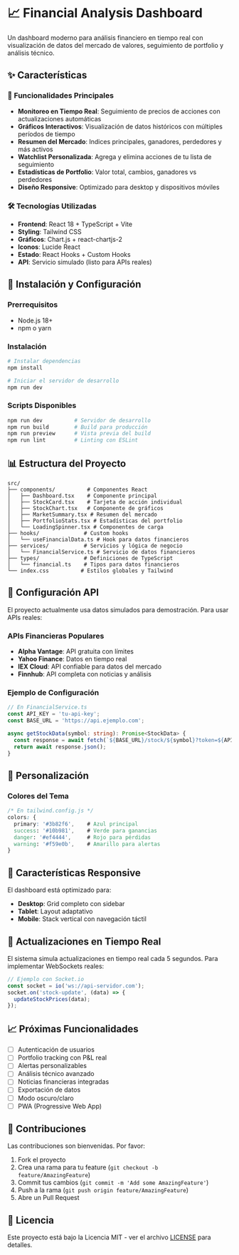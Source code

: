 # 📈 Financial Analysis Dashboard

Un dashboard moderno para análisis financiero en tiempo real con visualización de datos del mercado de valores, seguimiento de portfolio y análisis técnico.

## ✨ Características

### 🚀 Funcionalidades Principales
- **Monitoreo en Tiempo Real**: Seguimiento de precios de acciones con actualizaciones automáticas
- **Gráficos Interactivos**: Visualización de datos históricos con múltiples períodos de tiempo
- **Resumen del Mercado**: Indices principales, ganadores, perdedores y más activos
- **Watchlist Personalizada**: Agrega y elimina acciones de tu lista de seguimiento
- **Estadísticas de Portfolio**: Valor total, cambios, ganadores vs perdedores
- **Diseño Responsive**: Optimizado para desktop y dispositivos móviles

### 🛠 Tecnologías Utilizadas
- **Frontend**: React 18 + TypeScript + Vite
- **Styling**: Tailwind CSS
- **Gráficos**: Chart.js + react-chartjs-2
- **Iconos**: Lucide React
- **Estado**: React Hooks + Custom Hooks
- **API**: Servicio simulado (listo para APIs reales)

## 🚀 Instalación y Configuración

### Prerrequisitos
- Node.js 18+ 
- npm o yarn

### Instalación
```bash
# Instalar dependencias
npm install

# Iniciar el servidor de desarrollo
npm run dev
```

### Scripts Disponibles
```bash
npm run dev          # Servidor de desarrollo
npm run build        # Build para producción
npm run preview      # Vista previa del build
npm run lint         # Linting con ESLint
```

## 📊 Estructura del Proyecto

```
src/
├── components/          # Componentes React
│   ├── Dashboard.tsx    # Componente principal
│   ├── StockCard.tsx    # Tarjeta de acción individual
│   ├── StockChart.tsx   # Componente de gráficos
│   ├── MarketSummary.tsx # Resumen del mercado
│   ├── PortfolioStats.tsx # Estadísticas del portfolio
│   └── LoadingSpinner.tsx # Componentes de carga
├── hooks/              # Custom hooks
│   └── useFinancialData.ts # Hook para datos financieros
├── services/           # Servicios y lógica de negocio
│   └── FinancialService.ts # Servicio de datos financieros
├── types/              # Definiciones de TypeScript
│   └── financial.ts    # Tipos para datos financieros
└── index.css          # Estilos globales y Tailwind
```

## 🔧 Configuración API

El proyecto actualmente usa datos simulados para demostración. Para usar APIs reales:

### APIs Financieras Populares
- **Alpha Vantage**: API gratuita con límites
- **Yahoo Finance**: Datos en tiempo real
- **IEX Cloud**: API confiable para datos del mercado
- **Finnhub**: API completa con noticias y análisis

### Ejemplo de Configuración
```typescript
// En FinancialService.ts
const API_KEY = 'tu-api-key';
const BASE_URL = 'https://api.ejemplo.com';

async getStockData(symbol: string): Promise<StockData> {
  const response = await fetch(`${BASE_URL}/stock/${symbol}?token=${API_KEY}`);
  return await response.json();
}
```

## 🎨 Personalización

### Colores del Tema
```css
/* En tailwind.config.js */
colors: {
  primary: '#3b82f6',    # Azul principal
  success: '#10b981',    # Verde para ganancias
  danger: '#ef4444',     # Rojo para pérdidas
  warning: '#f59e0b',    # Amarillo para alertas
}
```

## 📱 Características Responsive

El dashboard está optimizado para:
- **Desktop**: Grid completo con sidebar
- **Tablet**: Layout adaptativo
- **Mobile**: Stack vertical con navegación táctil

## 🔄 Actualizaciones en Tiempo Real

El sistema simula actualizaciones en tiempo real cada 5 segundos. Para implementar WebSockets reales:

```typescript
// Ejemplo con Socket.io
const socket = io('ws://api-servidor.com');
socket.on('stock-update', (data) => {
  updateStockPrices(data);
});
```

## 📈 Próximas Funcionalidades

- [ ] Autenticación de usuarios
- [ ] Portfolio tracking con P&L real
- [ ] Alertas personalizables
- [ ] Análisis técnico avanzado
- [ ] Noticias financieras integradas
- [ ] Exportación de datos
- [ ] Modo oscuro/claro
- [ ] PWA (Progressive Web App)

## 🤝 Contribuciones

Las contribuciones son bienvenidas. Por favor:

1. Fork el proyecto
2. Crea una rama para tu feature (`git checkout -b feature/AmazingFeature`)
3. Commit tus cambios (`git commit -m 'Add some AmazingFeature'`)
4. Push a la rama (`git push origin feature/AmazingFeature`)
5. Abre un Pull Request

## 📄 Licencia

Este proyecto está bajo la Licencia MIT - ver el archivo [LICENSE](LICENSE) para detalles.
